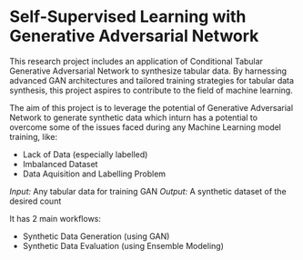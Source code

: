 # Self-Supervised Learning with Generative Adversarial Network

This research project includes an application of Conditional Tabular Generative Adversarial Network to synthesize tabular data. By harnessing advanced GAN architectures and tailored training strategies for tabular data synthesis, this project aspires to contribute to the field of machine learning. 

The aim of this project is to leverage the potential of Generative Adversarial Network to generate synthetic data which inturn has a potential to overcome some of the issues faced during any Machine Learning model training, like:
- Lack of Data (especially labelled)
- Imbalanced Dataset
- Data Aquisition and Labelling Problem 

*Input:* Any tabular data for training GAN
*Output:* A synthetic dataset of the desired count

It has 2 main workflows:
- Synthetic Data Generation (using GAN)
- Synthetic Data Evaluation (using Ensemble Modeling)


